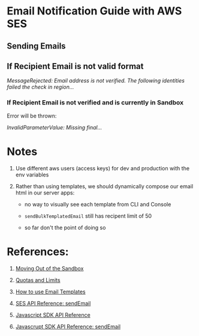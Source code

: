 # Email Notification Guide with AWS SES

## Sending Emails

## If Recipient Email is not valid format

_MessageRejected: Email address is not verified. The following identities failed the check in region..._

### If Recipient Email is not verified and is currently in Sandbox

Error will be thrown:

_InvalidParameterValue: Missing final..._

# Notes

1. Use different aws users (access keys) for dev and production with the env variables

2. Rather than using templates, we should dynamically compose our email html in our server apps:

   - no way to visually see each template from CLI and Console

   - `sendBulkTemplatedEmail` still has recipent limit of 50

   - so far don't the point of doing so

# References:

1. [Moving Out of the Sandbox](https://docs.aws.amazon.com/ses/latest/dg/request-production-access.html)

2. [Quotas and Limits](https://docs.aws.amazon.com/ses/latest/dg/quotas.html)

3. [How to use Email Templates](https://docs.aws.amazon.com/ses/latest/dg/send-personalized-email-api.html)

4. [SES API Reference: sendEmail](https://docs.aws.amazon.com/ses/latest/APIReference-V2/API_SendEmail.html)

5. [Javascript SDK API Reference](https://docs.aws.amazon.com/AWSJavaScriptSDK/latest/AWS/SES.html)

6. [Javascrupt SDK API Reference: sendEmail](https://docs.aws.amazon.com/AWSJavaScriptSDK/latest/AWS/SES.html#sendEmail-property)
